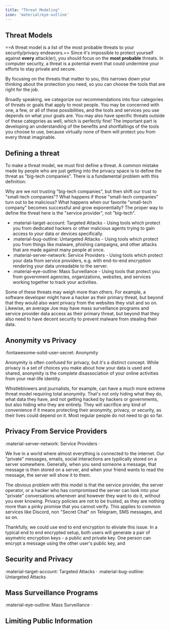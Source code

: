 ```yaml
---
title: "Threat Modeling"
icon: 'material/eye-outline'
---
```


## Threat Models

==A threat model is a list of the most probable threats to your security/privacy endeavors.== Since it's impossible to protect yourself against **every** attack(er), you should focus on the **most probable** threats. In computer security, a threat is a potential event that could undermine your efforts to stay private and secure.

By focusing on the threats that matter to you, this narrows down your thinking about the protection you need, so you can choose the tools that are right for the job.

Broadly speaking, we categorize our recommendations into four categories of threats or goals that apply to most people. You may be concerned with one, a few, or all of these possibilities, and the tools and services you use depends on what your goals are. You may also have specific threats outside of these categories as well, which is perfectly fine! The important part is developing an understanding of the benefits and shortfallings of the tools you choose to use, because virtually none of them will protect you from every threat imaginable.


## Defining a threat

To make a threat model, we must first define a threat. A common mistake made by people who are just getting into the privacy space is to define the threat as "big-tech companies". There is a fundamental problem with this definition:

Why are we not trusting "big-tech companies", but then shift our trust to "small-tech companies"? What happens if those "small-tech companies" turn out to be malicious? What happens when our favorite "small-tech company" becomes successful and grow exponentially? The proper way to define the threat here is the "service provider", not "big-tech".


- <span class="pg-red" title="Protects you from malicious agents targeting you specifically">:material-target-account: Targeted Attacks</span> - Using tools which protect you from dedicated hackers or other malicious agents trying to gain access to *your* data or devices specifically.
- <span class="pg-orange" title="Protects you from malware and other untargeted attacks">:material-bug-outline: Untargeted Attacks</span> - Using tools which protect you from things like malware, phishing campaigns, and other attacks that are made against many people at once.
- <span class="pg-teal" title="Protects your data from being readable by your service provider">:material-server-network: Service Providers</span> - Using tools which protect your data from service providers, e.g. with end-to-end encryption rendering your data unreadable to the server.
- <span class="pg-blue" title="Protects you from mass surveillance programs">:material-eye-outline: Mass Surveillance</span> - Using tools that protect you from government agencies, organizations, websites, and services working together to track your activities.

Some of these threats may weigh more than others. For example, a software developer might have a hacker as their primary threat, but beyond that they would also want privacy from the websites they visit and so on. Likewise, an average Joe may have mass surveillance programs and service provider data access as their primary threat, but beyond that they also need to have decent security to prevent malware from stealing their data.

## Anonymity vs Privacy

<span class="pg-purple" title="Protects your activities from being tied to your real-life identity">:fontawesome-solid-user-secret: Anonymity</span>

Anonymity is often confused for privacy, but it's a distinct concept. While privacy is a set of choices you make about how your data is used and shared, anonymity is the complete disassociation of your online activities from your real-life identity.

Whistleblowers and journalists, for example, can have a much more extreme threat model requiring total anonymity. That's not only hiding what they do, what data they have, and not getting hacked by hackers or governments, but also hiding who they are entirely. They will sacrifice any kind of convenience if it means protecting their anonymity, privacy, or security, as their lives could depend on it. Most regular people do not need to go so far.

## Privacy From Service Providers

<span class="pg-teal" title="Protects your data from being readable by your service provider">:material-server-network: Service Providers</span> ·

We live in a world where almost everything is connected to the internet. Our "private" messages, emails, social interactions are typilically stored on a server somewhere. Generally, when you send someone a message, that message is then stored on a server, and when your friend wants to read the message, the server will show it to them.

The obvious problem with this model is that the service provider, the server operator, or a hacker who has compromised the server can look into your "private" conversations whenever and however they want to do it, without you ever knowing. Privacy policies are not to be trusted, as they are nothing more than a pinky promise that you cannot verify. This applies to common services like Discord, non "Secret Chat" on Telegram, SMS messages, and so on.

Thankfully, we could use end to end encryption to eliviate this issue. In a typical end to end encrypted setup, both users will generate a pair of asymetric encryption keys - a public and private key. One person can encrypt a message using the other user's public key, and

## Security and Privacy

<span class="pg-red" title="Protects you from malicious agents targeting you specifically">:material-target-account: Targeted Attacks</span> ·
<span class="pg-orange" title="Protects you from malware and other untargeted attacks">:material-bug-outline: Untargeted Attacks</span>

## Mass Surveillance Programs

<span class="pg-blue" title="Protects you from mass surveillance programs">:material-eye-outline: Mass Surveillance</span> ·

## Limiting Public Information
